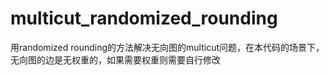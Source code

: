 # multicut_randomized_rounding
用randomized rounding的方法解决无向图的multicut问题，在本代码的场景下，无向图的边是无权重的，如果需要权重则需要自行修改
